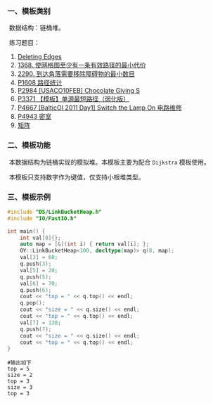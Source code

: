 ### 一、模板类别

​	数据结构：链桶堆。

​	练习题目：

1. [Deleting Edges](https://acm.hdu.edu.cn/showproblem.php?pid=6026)
2. [1368. 使网格图至少有一条有效路径的最小代价](https://leetcode.cn/problems/minimum-cost-to-make-at-least-one-valid-path-in-a-grid/)
3. [2290. 到达角落需要移除障碍物的最小数目](https://leetcode.cn/problems/minimum-obstacle-removal-to-reach-corner/)
4. [P1608 路径统计](https://www.luogu.com.cn/problem/P1608)
5. [P2984 [USACO10FEB] Chocolate Giving S](https://www.luogu.com.cn/problem/P2984)
6. [P3371 【模板】单源最短路径（弱化版）](https://www.luogu.com.cn/problem/P3371)
7. [P4667 [BalticOI 2011 Day1] Switch the Lamp On 电路维修](https://www.luogu.com.cn/problem/P4667)
8. [P4943 密室](https://www.luogu.com.cn/problem/P4943)
9. [矩阵](https://ac.nowcoder.com/acm/problem/253341)



### 二、模板功能

​		本数据结构为链桶实现的模拟堆。本模板主要为配合 `Dijkstra` 模板使用。

​		本模板只支持数字作为键值，仅支持小根堆类型。
   
### 三、模板示例

```c++
#include "DS/LinkBucketHeap.h"
#include "IO/FastIO.h"

int main() {
    int val[8]{};
    auto map = [&](int i) { return val[i]; };
    OY::LinkBucketHeap<100, decltype(map)> q(8, map);
    val[3] = 60;
    q.push(3);
    val[5] = 20;
    q.push(5);
    val[6] = 70;
    q.push(6);
    cout << "top = " << q.top() << endl;
    q.pop();
    cout << "size = " << q.size() << endl;
    cout << "top = " << q.top() << endl;
    val[7] = 130;
    q.push(7);
    cout << "size = " << q.size() << endl;
    cout << "top = " << q.top() << endl;
}
```

```
#输出如下
top = 5
size = 2
top = 3
size = 3
top = 3

```

